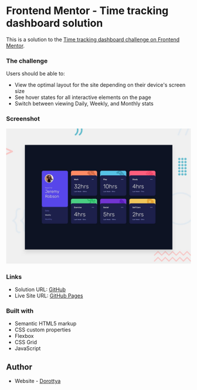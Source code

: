 # Frontend Mentor - Time tracking dashboard solution

This is a solution to the [Time tracking dashboard challenge on Frontend Mentor](https://www.frontendmentor.io/challenges/time-tracking-dashboard-UIQ7167Jw).

### The challenge

Users should be able to:

- View the optimal layout for the site depending on their device's screen size
- See hover states for all interactive elements on the page
- Switch between viewing Daily, Weekly, and Monthly stats

### Screenshot

![](./desktop-preview.jpg)

### Links

- Solution URL: [GitHub](https://github.com/DorottyaB/time-tracking-dashboard)
- Live Site URL: [GitHub Pages](https://dorottyab.github.io/time-tracking-dashboard/)

### Built with

- Semantic HTML5 markup
- CSS custom properties
- Flexbox
- CSS Grid
- JavaScript

## Author

- Website - [Dorottya](https://github.com/DorottyaB/)
